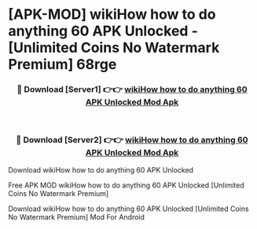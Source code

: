 # [APK-MOD] wikiHow  how to do anything 60 APK Unlocked - [Unlimited Coins No Watermark Premium] 68rge



<div align="center">
<h3>🔴 Download [Server1] 👉👉 <a href="https://momento.my/?title=wikiHow__how_to_do_anything_60_APK_Unlocked">wikiHow  how to do anything 60 APK Unlocked Mod Apk</a></h3><br>

<h3>🔴 Download [Server2] 👉👉 <a href="https://momento.my/?title=wikiHow__how_to_do_anything_60_APK_Unlocked">wikiHow  how to do anything 60 APK Unlocked Mod Apk</a></h3>
</div>



Download wikiHow  how to do anything 60 APK Unlocked 

Free APK MOD wikiHow  how to do anything 60 APK Unlocked [Unlimited Coins No Watermark Premium]

Download wikiHow  how to do anything 60 APK Unlocked [Unlimited Coins No Watermark Premium] Mod For Android
